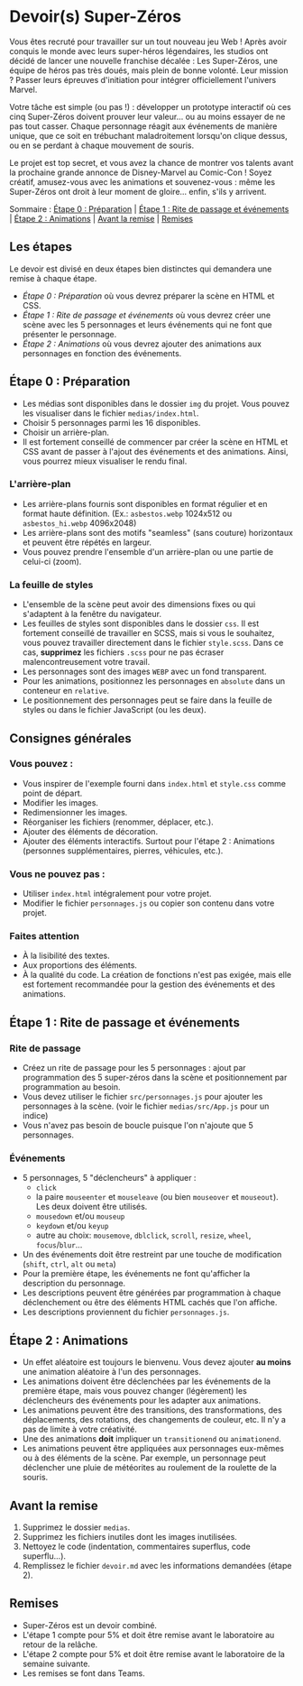 # Devoir(s) Super-Zéros

Vous êtes recruté pour travailler sur un tout nouveau jeu Web ! Après avoir conquis le monde avec leurs super-héros légendaires, les studios ont décidé de lancer une nouvelle franchise décalée : Les Super-Zéros, une équipe de héros pas très doués, mais plein de bonne volonté. Leur mission ? Passer leurs épreuves d'initiation pour intégrer officiellement l'univers Marvel.

Votre tâche est simple (ou pas !) : développer un prototype interactif où ces cinq Super-Zéros doivent prouver leur valeur… ou au moins essayer de ne pas tout casser. Chaque personnage réagit aux événements de manière unique, que ce soit en trébuchant maladroitement lorsqu'on clique dessus, ou en se perdant à chaque mouvement de souris.

Le projet est top secret, et vous avez la chance de montrer vos talents avant la prochaine grande annonce de Disney-Marvel au Comic-Con ! Soyez créatif, amusez-vous avec les animations et souvenez-vous : même les Super-Zéros ont droit à leur moment de gloire… enfin, s'ils y arrivent.

Sommaire : 
[Étape 0 : Préparation](#étape-0--préparation) | 
[Étape 1 : Rite de passage et événements](#étape-1--rite-de-passage-et-événements) | 
[Étape 2 : Animations](#étape-2--animations) | 
[Avant la remise](#avant-la-remise) | 
[Remises](#remises)

## Les étapes

Le devoir est divisé en deux étapes bien distinctes qui demandera une remise à chaque étape.
- _Étape 0 : Préparation_ où vous devrez préparer la scène en HTML et CSS.
- _Étape 1 : Rite de passage et événements_ où vous devrez créer une scène avec les 5 personnages et leurs événements qui ne font que présenter le personnage.
- _Étape 2 : Animations_ où vous devrez ajouter des animations aux personnages en fonction des événements.

## Étape 0 : Préparation

- Les médias sont disponibles dans le dossier `img` du projet. Vous pouvez les visualiser dans le fichier `medias/index.html`.
- Choisir 5 personnages parmi les 16 disponibles.
- Choisir un arrière-plan.
- Il est fortement conseillé de commencer par créer la scène en HTML et CSS avant de passer à l'ajout des événements et des animations. Ainsi, vous pourrez mieux visualiser le rendu final.
  
### L'arrière-plan

- Les arrière-plans fournis sont disponibles en format régulier et en format haute définition. (Ex.: `asbestos.webp` 1024x512 ou  `asbestos_hi.webp` 4096x2048)
- Les arrière-plans sont des motifs "seamless" (sans couture) horizontaux et peuvent être répétés en largeur.
- Vous pouvez prendre l'ensemble d'un arrière-plan ou une partie de celui-ci (zoom).

### La feuille de styles

- L'ensemble de la scène peut avoir des dimensions fixes ou qui s'adaptent à la fenêtre du navigateur.
- Les feuilles de styles sont disponibles dans le dossier `css`. Il est fortement conseillé de travailler en SCSS, mais si vous le souhaitez, vous pouvez travailler directement dans le fichier `style.scss`. Dans ce cas, **supprimez** les fichiers `.scss` pour ne pas écraser malencontreusement votre travail.
- Les personnages sont des images `WEBP` avec un fond transparent.
- Pour les animations, positionnez les personnages en `absolute` dans un conteneur en `relative`.
- Le positionnement des personnages peut se faire dans la feuille de styles ou dans le fichier JavaScript (ou les deux).

## Consignes générales

### Vous pouvez :
- Vous inspirer de l'exemple fourni dans `index.html` et `style.css` comme point de départ.
- Modifier les images.
- Redimensionner les images.
- Réorganiser les fichiers (renommer, déplacer, etc.).
- Ajouter des éléments de décoration.
- Ajouter des éléments interactifs. Surtout pour l'étape 2 : Animations (personnes supplémentaires, pierres, véhicules, etc.).

### Vous ne pouvez pas :
- Utiliser `index.html` intégralement pour votre projet.
- Modifier le fichier `personnages.js` ou copier son contenu dans votre projet.

### Faites attention
- À la lisibilité des textes.
- Aux proportions des éléments.
- À la qualité du code. La création de fonctions n'est pas exigée, mais elle est fortement recommandée pour la gestion des événements et des animations.

## Étape 1 : Rite de passage et événements

### Rite de passage
- Créez un rite de passage pour les 5 personnages : ajout par programmation des 5 super-zéros dans la scène et positionnement par programmation au besoin.
- Vous devez utiliser le fichier `src/personnages.js` pour ajouter les personnages à la scène. (voir le fichier `medias/src/App.js` pour un indice)
- Vous n'avez pas besoin de boucle puisque l'on n'ajoute que 5 personnages.

### Événements

- 5 personnages, 5 "déclencheurs" à appliquer :
  - `click`
  - la paire `mouseenter` et `mouseleave` (ou bien `mouseover` et `mouseout`). Les deux doivent être utilisés.
  - `mousedown` et/ou `mouseup`
  - `keydown` et/ou `keyup`
  - autre au choix: `mousemove`, `dblclick`, `scroll`, `resize`, `wheel`, `focus`/`blur`...
- Un des événements doit être restreint par une touche de modification (`shift`, `ctrl`, `alt` ou `meta`)
- Pour la première étape, les événements ne font qu'afficher la description du personnage.
- Les descriptions peuvent être générées par programmation à chaque déclenchement ou être des éléments HTML cachés que l'on affiche.
- Les descriptions proviennent du fichier `personnages.js`.

## Étape 2 : Animations

- Un effet aléatoire est toujours le bienvenu. Vous devez ajouter **au moins** une animation aléatoire à l'un des personnages.
- Les animations doivent être déclenchées par les événements de la première étape, mais vous pouvez changer (légèrement) les déclencheurs des événements pour les adapter aux animations.
- Les animations peuvent être des transitions, des transformations, des déplacements, des rotations, des changements de couleur, etc. Il n'y a pas de limite à votre créativité.
- Une des animations **doit** impliquer un `transitionend` ou `animationend`.
- Les animations peuvent être appliquées aux personnages eux-mêmes ou à des éléments de la scène. Par exemple, un personnage peut déclencher une pluie de météorites au roulement de la roulette de la souris.

## Avant la remise

1. Supprimez le dossier `medias`.
2. Supprimez les fichiers inutiles dont les images inutilisées.
3. Nettoyez le code (indentation, commentaires superflus, code superflu...).
4. Remplissez le fichier `devoir.md` avec les informations demandées (étape 2).

## Remises

- Super-Zéros est un devoir combiné.
- L'étape 1 compte pour 5% et doit être remise avant le laboratoire au retour de la relâche.
- L'étape 2 compte pour 5% et doit être remise avant le laboratoire de la semaine suivante.
- Les remises se font dans Teams.